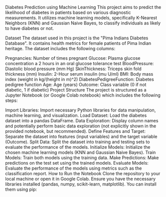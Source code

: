 Diabetes Prediction using Machine Learning
This project aims to predict the likelihood of diabetes in patients based on various diagnostic measurements. It utilizes machine learning models, specifically K-Nearest Neighbors (KNN) and Gaussian Naive Bayes, to classify individuals as likely to have diabetes or not.

Dataset
The dataset used in this project is the "Pima Indians Diabetes Database". It contains health metrics for female patients of Pima Indian heritage. The dataset includes the following columns:

Pregnancies: Number of times pregnant
Glucose: Plasma glucose concentration a 2 hours in an oral glucose tolerance test
BloodPressure: Diastolic blood pressure (mm Hg)
SkinThickness: Triceps skin fold thickness (mm)
Insulin: 2-Hour serum insulin (mu U/ml)
BMI: Body mass index (weight in kg/(height in m)^2)
DiabetesPedigreeFunction: Diabetes pedigree function
Age: Age (years)
Outcome: Class variable (0 if not diabetic, 1 if diabetic)
Project Structure
The project is structured as a Jupyter Notebook (or Google Colab notebook) which includes the following steps:

Import Libraries: Import necessary Python libraries for data manipulation, machine learning, and visualization.
Load Dataset: Load the diabetes dataset into a pandas DataFrame.
Data Exploration: Display column names and potentially perform basic data exploration (not explicitly shown in the provided notebook, but recommended).
Define Features and Target: Separate the dataset into features (input variables) and the target variable (Outcome).
Split Data: Split the dataset into training and testing sets to evaluate the performance of the models.
Initialize Models: Initialize the chosen machine learning models (KNN and Gaussian Naive Bayes).
Train Models: Train both models using the training data.
Make Predictions: Make predictions on the test set using the trained models.
Evaluate Models: Evaluate the performance of the models using metrics such as the classification report.
How to Run the Notebook
Clone the repository to your local machine or open it in Google Colab.
Ensure you have the necessary libraries installed (pandas, numpy, scikit-learn, matplotlib). You can install them using pip:
